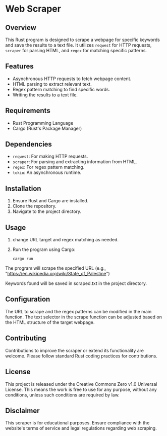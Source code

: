 # Web Scraper

## Overview

This Rust program is designed to scrape a webpage for specific keywords and save the results to a text file. It utilizes `reqwest` for HTTP requests, `scraper` for parsing HTML, and `regex` for matching specific patterns.

## Features

- Asynchronous HTTP requests to fetch webpage content.
- HTML parsing to extract relevant text.
- Regex pattern matching to find specific words.
- Writing the results to a text file.

## Requirements

- Rust Programming Language
- Cargo (Rust's Package Manager)

## Dependencies

- `reqwest`: For making HTTP requests.
- `scraper`: For parsing and extracting information from HTML.
- `regex`: For regex pattern matching.
- `tokio`: An asynchronous runtime.

## Installation

1. Ensure Rust and Cargo are installed.
2. Clone the repository.
3. Navigate to the project directory.

## Usage

1. change URL target and regex matching as needed.
2. Run the program using Cargo:

   ```shell
   cargo run

The program will scrape the specified URL (e.g., "<https://en.wikipedia.org/wiki/State_of_Palestine>")

Keywords found will be saved in scraped.txt in the project directory.

## Configuration

The URL to scrape and the regex patterns can be modified in the main function.
The text selector in the scrape function can be adjusted based on the HTML structure of the target webpage.

## Contributing

Contributions to improve the scraper or extend its functionality are welcome. Please follow standard Rust coding practices for contributions.

## License

This project is released under the Creative Commons Zero v1.0 Universal License. This means the work is free to use for any purpose, without any conditions, unless such conditions are required by law.

## Disclaimer

This scraper is for educational purposes. Ensure compliance with the website's terms of service and legal regulations regarding web scraping.